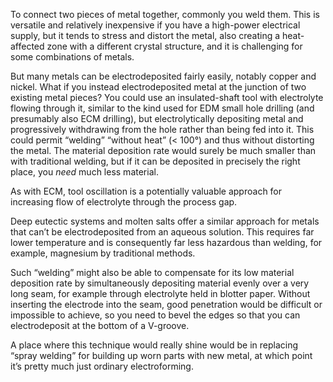 To connect two pieces of metal together, commonly you weld them.  This
is versatile and relatively inexpensive if you have a high-power
electrical supply, but it tends to stress and distort the metal, also
creating a heat-affected zone with a different crystal structure, and
it is challenging for some combinations of metals.

But many metals can be electrodeposited fairly easily, notably copper
and nickel.  What if you instead electrodeposited metal at the
junction of two existing metal pieces?  You could use an
insulated-shaft tool with electrolyte flowing through it, similar to
the kind used for EDM small hole drilling (and presumably also ECM
drilling), but electrolytically depositing metal and progressively
withdrawing from the hole rather than being fed into it.  This could
permit “welding” “without heat” (< 100°) and thus without distorting
the metal.  The material deposition rate would surely be much smaller
than with traditional welding, but if it can be deposited in precisely
the right place, you *need* much less material.

As with ECM, tool oscillation is a potentially valuable approach for
increasing flow of electrolyte through the process gap.

Deep eutectic systems and molten salts offer a similar approach for
metals that can’t be electrodeposited from an aqueous solution.  This
requires far lower temperature and is consequently far less hazardous
than welding, for example, magnesium by traditional methods.

Such “welding” might also be able to compensate for its low material
deposition rate by simultaneously depositing material evenly over a
very long seam, for example through electrolyte held in blotter paper.
Without inserting the electrode into the seam, good penetration would
be difficult or impossible to achieve, so you need to bevel the edges
so that you can electrodeposit at the bottom of a V-groove.

A place where this technique would really shine would be in replacing
“spray welding” for building up worn parts with new metal, at which
point it’s pretty much just ordinary electroforming.

